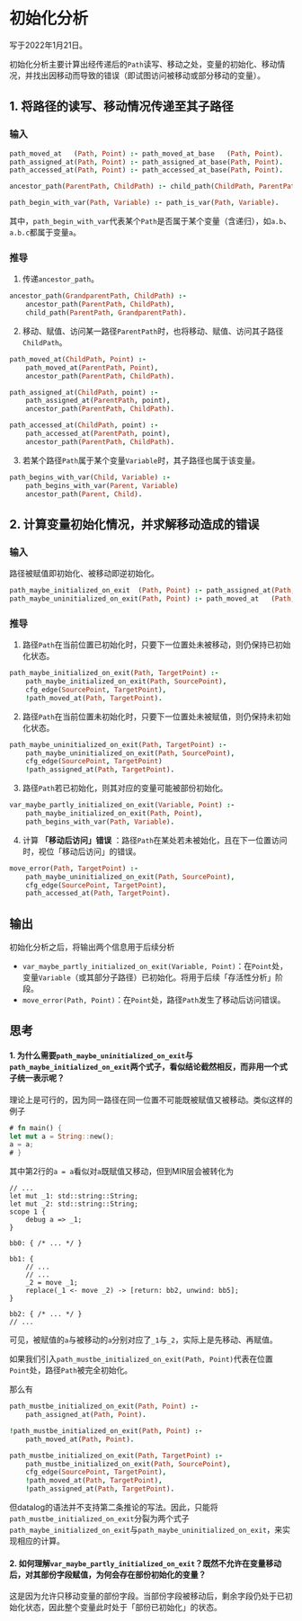 # 初始化分析
写于2022年1月21日。

初始化分析主要计算出经传递后的`Path`读写、移动之处，变量的初始化、移动情况，并找出因移动而导致的错误（即试图访问被移动或部分移动的变量）。

## 1. 将路径的读写、移动情况传递至其子路径

### 输入

```prolog
path_moved_at   (Path, Point) :- path_moved_at_base   (Path, Point).
path_assigned_at(Path, Point) :- path_assigned_at_base(Path, Point).
path_accessed_at(Path, Point) :- path_accessed_at_base(Path, Point).

ancestor_path(ParentPath, ChildPath) :- child_path(ChildPath, ParentPath).

path_begin_with_var(Path, Variable) :- path_is_var(Path, Variable).
```

其中，`path_begin_with_var`代表某个`Path`是否属于某个变量（含递归），如`a.b`、`a.b.c`都属于变量`a`。

### 推导

1. 传递`ancestor_path`。
```prolog
ancestor_path(GrandparentPath, ChildPath) :-
    ancestor_path(ParentPath, ChildPath),
    child_path(ParentPath, GrandparentPath).
```

2. 移动、赋值、访问某一路径`ParentPath`时，也将移动、赋值、访问其子路径`ChildPath`。
```prolog
path_moved_at(ChildPath, Point) :-
    path_moved_at(ParentPath, Point),
    ancestor_path(ParentPath, ChildPath).

path_assigned_at(ChildPath, point) :-
    path_assigned_at(ParentPath, point),
    ancestor_path(ParentPath, ChildPath).

path_accessed_at(ChildPath, point) :-
    path_accessed_at(ParentPath, point),
    ancestor_path(ParentPath, ChildPath).
```

3. 若某个路径`Path`属于某个变量`Variable`时，其子路径也属于该变量。
```prolog
path_begins_with_var(Child, Variable) :-
    path_begins_with_var(Parent, Variable)
    ancestor_path(Parent, Child).
```

## 2. 计算变量初始化情况，并求解移动造成的错误

### 输入

路径被赋值即初始化、被移动即逆初始化。

```prolog
path_maybe_initialized_on_exit  (Path, Point) :- path_assigned_at(Path, Point).
path_maybe_uninitialized_on_exit(Path, Point) :- path_moved_at	 (Path, Point).
```

### 推导

1. 路径`Path`在当前位置已初始化时，只要下一位置处未被移动，则仍保持已初始化状态。

```prolog
path_maybe_initialized_on_exit(Path, TargetPoint) :-
    path_maybe_initialized_on_exit(Path, SourcePoint),
    cfg_edge(SourcePoint, TargetPoint),
    !path_moved_at(Path, TargetPoint).
```

2. 路径`Path`在当前位置未初始化时，只要下一位置处未被赋值，则仍保持未初始化状态。

```prolog
path_maybe_uninitialized_on_exit(Path, TargetPoint) :-
    path_maybe_uninitialized_on_exit(Path, SourcePoint),
    cfg_edge(SourcePoint, TargetPoint)
    !path_assigned_at(Path, TargetPoint).
```

3. 路径`Path`若已初始化，则其对应的变量可能被部份初始化。

```prolog
var_maybe_partly_initialized_on_exit(Variable, Point) :-
    path_maybe_initialized_on_exit(Path, Point),
    path_begins_with_var(Path, Variable).
```

4. 计算 **「移动后访问」错误** ：路径`Path`在某处若未被始化，且在下一位置访问时，视位「移动后访问」的错误。

```prolog
move_error(Path, TargetPoint) :-
    path_maybe_uninitialized_on_exit(Path, SourcePoint),
    cfg_edge(SourcePoint, TargetPoint),
    path_accessed_at(Path, TargetPoint).
```

## 输出

初始化分析之后，将输出两个信息用于后续分析

- `var_maybe_partly_initialized_on_exit(Variable, Point)`：在`Point`处，变量`Variable`（或其部分子路径）已初始化。将用于后续「存活性分析」阶段。
- `move_error(Path, Point)`：在`Point`处，路径`Path`发生了移动后访问错误。

## 思考

#### 1.  为什么需要`path_maybe_uninitialized_on_exit`与`path_maybe_initialized_on_exit`两个式子，看似结论截然相反，而非用一个式子统一表示呢？

理论上是可行的，因为同一路径在同一位置不可能既被赋值又被移动。类似这样的例子
```rust
# fn main() {
let mut a = String::new();
a = a;
# } 
```
其中第2行的`a = a`看似对`a`既赋值又移动，但到MIR层会被转化为
```rust,ignore
// ...
let mut _1: std::string::String;
let mut _2: std::string::String;
scope 1 {
    debug a => _1;
}

bb0: { /* ... */ }

bb1: {
    // ...
    // ...
    _2 = move _1;
    replace(_1 <- move _2) -> [return: bb2, unwind: bb5];
}

bb2: { /* ... */ }
// ...
```
可见，被赋值的`a`与被移动的`a`分别对应了`_1`与`_2`，实际上是先移动、再赋值。

如果我们引入`path_mustbe_initialized_on_exit(Path, Point)`代表在位置`Point`处，路径`Path`被完全初始化。

那么有
```prolog
path_mustbe_initialized_on_exit(Path, Point) :-
    path_assigned_at(Path, Point).

!path_mustbe_initialized_on_exit(Path, Point) :-
    path_moved_at(Path, Point).

path_mustbe_initialized_on_exit(Path, TargetPoint) :-
    path_mustbe_initialized_on_exit(Path, SourcePoint),
    cfg_edge(SourcePoint, TargetPoint),
    !path_moved_at(Path, TargetPoint),
    !path_assigned_at(Path, TargetPoint).
```
但datalog的语法并不支持第二条推论的写法。因此，只能将`path_mustbe_initialized_on_exit`分裂为两个式子`path_maybe_initialized_on_exit`与`path_maybe_uninitialized_on_exit`，来实现相应的计算。

#### 2. 如何理解`var_maybe_partly_initialized_on_exit`？既然不允许在变量移动后，对其部份字段赋值，为何会存在部份初始化的变量？

这是因为允许只移动变量的部份字段。当部份字段被移动后，剩余字段仍处于已初始化状态，因此整个变量此时处于「部份已初始化」的状态。
